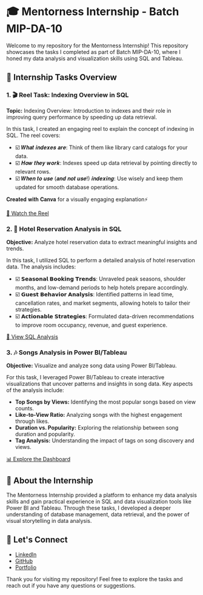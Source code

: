 # 🎓 Mentorness Internship - Batch MIP-DA-10

Welcome to my repository for the Mentorness Internship! This repository showcases the tasks I completed as part of Batch MIP-DA-10, where I honed my data analysis and visualization skills using SQL and Tableau.

## 🌟 Internship Tasks Overview

### 1. 🎬 Reel Task: Indexing Overview in SQL
**Topic:** Indexing Overview: Introduction to indexes and their role in improving query performance by speeding up data retrieval.

In this task, I created an engaging reel to explain the concept of indexing in SQL. The reel covers:
- ☑️ 𝑾𝒉𝒂𝒕 𝒊𝒏𝒅𝒆𝒙𝒆𝒔 𝒂𝒓𝒆: Think of them like library card catalogs for your data.
- ☑️ 𝑯𝒐𝒘 𝒕𝒉𝒆𝒚 𝒘𝒐𝒓𝒌: Indexes speed up data retrieval by pointing directly to relevant rows.
- ☑️ 𝑾𝒉𝒆𝒏 𝒕𝒐 𝒖𝒔𝒆 (𝒂𝒏𝒅 𝒏𝒐𝒕 𝒖𝒔𝒆!) 𝒊𝒏𝒅𝒆𝒙𝒊𝒏𝒈: Use wisely and keep them updated for smooth database operations.

𝐂𝐫𝐞𝐚𝐭𝐞𝐝 𝐰𝐢𝐭𝐡 𝐂𝐚𝐧𝐯𝐚 for a visually engaging explanation⚡

[🎥 Watch the Reel](#) <!-- Add link to your reel if available -->

### 2. 🏨 Hotel Reservation Analysis in SQL
**Objective:** Analyze hotel reservation data to extract meaningful insights and trends.

In this task, I utilized SQL to perform a detailed analysis of hotel reservation data. The analysis includes:
- ☑️ 𝗦𝗲𝗮𝘀𝗼𝗻𝗮𝗹 𝗕𝗼𝗼𝗸𝗶𝗻𝗴 𝗧𝗿𝗲𝗻𝗱𝘀: Unraveled peak seasons, shoulder months, and low-demand periods to help hotels prepare accordingly.
- ☑️ 𝗚𝘂𝗲𝘀𝘁 𝗕𝗲𝗵𝗮𝘃𝗶𝗼𝗿 𝗔𝗻𝗮𝗹𝘆𝘀𝗶𝘀: Identified patterns in lead time, cancellation rates, and market segments, allowing hotels to tailor their strategies.
- ☑️ 𝗔𝗰𝘁𝗶𝗼𝗻𝗮𝗯𝗹𝗲 𝗦𝘁𝗿𝗮𝘁𝗲𝗴𝗶𝗲𝘀: Formulated data-driven recommendations to improve room occupancy, revenue, and guest experience.

[📁 View SQL Analysis](#) <!-- Add link to your SQL scripts or analysis -->

### 3. 🎶 Songs Analysis in Power BI/Tableau
**Objective:** Visualize and analyze song data using Power BI/Tableau.

For this task, I leveraged Power BI/Tableau to create interactive visualizations that uncover patterns and insights in song data. Key aspects of the analysis include:
- **Top Songs by Views:** Identifying the most popular songs based on view counts.
- **Like-to-View Ratio:** Analyzing songs with the highest engagement through likes.
- **Duration vs. Popularity:** Exploring the relationship between song duration and popularity.
- **Tag Analysis:** Understanding the impact of tags on song discovery and views.

[📊 Explore the Dashboard](#) <!-- Add link to your Power BI/Tableau dashboard if available -->

## 🚀 About the Internship
The Mentorness Internship provided a platform to enhance my data analysis skills and gain practical experience in SQL and data visualization tools like Power BI and Tableau. Through these tasks, I developed a deeper understanding of database management, data retrieval, and the power of visual storytelling in data analysis.

## 🤝 Let's Connect
- [LinkedIn](https://linkedin.com/in/your-profile)
- [GitHub](https://github.com/your-username)
- [Portfolio](https://your-portfolio.com)

Thank you for visiting my repository! Feel free to explore the tasks and reach out if you have any questions or suggestions.
